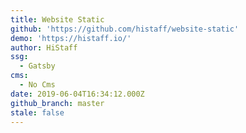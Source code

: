 ```yaml
---
title: Website Static
github: 'https://github.com/histaff/website-static'
demo: 'https://histaff.io/'
author: HiStaff
ssg:
  - Gatsby
cms:
  - No Cms
date: 2019-06-04T16:34:12.000Z
github_branch: master
stale: false
---
```

